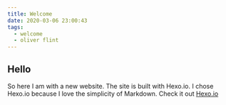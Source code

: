 ```yaml
---
title: Welcome
date: 2020-03-06 23:00:43
tags:
  - welcome
  - oliver flint
---
```


## Hello

So here I am with a new website. The site is built with Hexo.io. I chose Hexo.io because I love the simplicity of Markdown. Check it out [Hexo.io](https://www.hexo.io)
